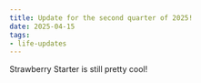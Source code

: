```yaml
---
title: Update for the second quarter of 2025!
date: 2025-04-15
tags:
- life-updates
---
```

Strawberry Starter is still pretty cool!